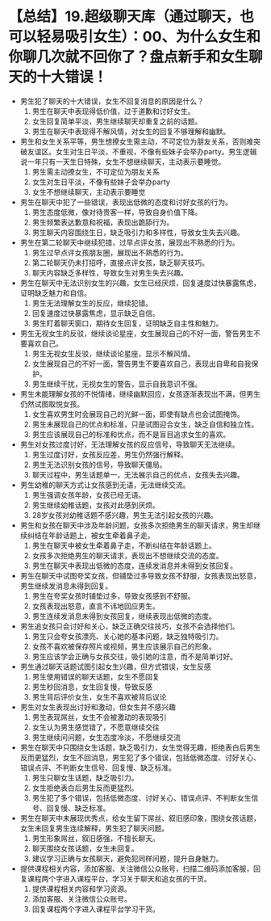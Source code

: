 # 【总结】19.超级聊天库（通过聊天，也可以轻易吸引女生）：00、为什么女生和你聊几次就不回你了？盘点新手和女生聊天的十大错误！

-   男生犯了聊天的十大错误，女生不回复消息的原因是什么？
    1.  男生在聊天中表现得低价值，过于道歉和讨好女生。
    2.  女生回复简单平淡，男生继续聊天却重复之前的话题。
    3.  男生在聊天中表现得不解风情，对女生的回复不够理解和幽默。
-   男生和女生关系平等，男生想撩女生需主动，不可定位为朋友关系，否则难突破友谊区。女生对生日平淡，不重视，不像有些妹子会举办party。男生逻辑说一年只有一天生日特殊，女生不想继续聊天，主动表示要睡觉。
    1.  男生需主动撩女生，不可定位为朋友关系
    2.  女生对生日平淡，不像有些妹子会举办party
    3.  女生不想继续聊天，主动表示要睡觉
-   男生在聊天中犯了一些错误，表现出低微的态度和讨好女孩的行为。
    1.  男生态度低微，像对待贵客一样，导致自身价值下降。
    2.  男生频繁表达歉意和祝福，表现出跪舔行为。
    3.  男生聊天内容围绕生日，缺乏吸引力和多样性，导致女生失去兴趣。
-   男生在第二轮聊天中继续犯错，过早点评女孩，展现出不熟悉的行为。
    1.  男生过早点评女孩朋友圈，展现出不熟悉的行为。
    2.  第二轮聊天仍未打招呼，直接点评女孩，缺乏聊天技巧。
    3.  聊天内容缺乏多样性，导致女生对男生失去兴趣。
-   男生在聊天中无法识别女生的兴趣，女生已经厌烦，回复速度过快暴露焦虑，证明缺乏魅力和自信。
    1.  男生无法理解女生的反应，继续犯错。
    2.  回复速度过快暴露焦虑，显示缺乏自信。
    3.  男生盯着聊天窗口，期待女生回复，证明缺乏自主性和魅力。
-   男生无视女生的反驳，继续谈论星座，女生展现自己的不好一面，警告男生不要喜欢自己。
    1.  男生无视女生反驳，继续谈论星座，显示不解风情。
    2.  女生展现自己的不好一面，警告男生不要喜欢自己，表现出自卑和自我保护。
    3.  男生继续干扰，无视女生的警告，显示自我意识不强。
-   男生未能理解女孩的不悦情绪，继续幽默回应，女孩逐渐表现出不满，但男生仍然试图取悦女孩。
    1.  女生喜欢男生时会展现自己的光鲜一面，即使有缺点也会试图掩饰。
    2.  男生未展现自己的优点和标准，只是试图迎合女生，缺乏自信和独立性。
    3.  男生应该展现自己的标准和优点，而不是盲目追求女生的喜欢。
-   男生对女孩过度讨好，无法理解女孩的反应信号，导致聊天无法继续。
    1.  男生过度讨好，女孩反应差，男生仍然强行解释。
    2.  男生无法识别女孩的信号，导致聊天僵局。
    3.  聊天过程中，男生话题单一，无法展示自己的优点，女孩失去兴趣。
-   男生幼稚的聊天方式让女孩感到无语，无法继续交流。
    1.  男生强调女孩年龄，女孩已经无语。
    2.  男生继续幼稚话题，女孩对此感到厌烦。
    3.  28岁女孩对幼稚话题不感兴趣，男生无法引起女孩的兴趣。
-   男生和女孩在聊天中涉及年龄问题，女孩多次拒绝男生的聊天请求，男生却继续纠结在年龄话题上，被女生牵着鼻子走。
    1.  男生在聊天中被女生牵着鼻子走，不断纠结在年龄话题上。
    2.  女孩多次拒绝男生的聊天请求，表现出不想继续交流的态度。
    3.  男生在聊天中表现出低微的态度，连续发消息并未得到女孩回复。
-   男生在聊天中试图夸奖女孩，但铺垫过多导致女孩不舒服，女孩表现出怒意，男生继续发消息未得到回复。
    1.  男生在夸奖女孩时铺垫过多，导致女孩感到不舒服。
    2.  女孩表现出怒意，直言不讳地回应男生。
    3.  男生连续发消息未得到女孩回复，继续表现出低微的态度。
-   男生追女孩只会讨好和关心，缺乏正确交往技巧，女孩不会选择他们。
    1.  男生只会夸女孩漂亮、关心她的基本问题，缺乏独特吸引力。
    2.  女孩不喜欢被保存照片或视频，男生应该展示自己的形象。
    3.  男生应该学会正确与女孩交往，吸引她的注意，而不是简单讨好。
-   男生通过聊天话题试图引起女生兴趣，但方式错误，女生反感
    1.  男生使用错误的聊天话题，女生不愿回复
    2.  男生秒回消息，女生回复慢，导致反感
    3.  男生背后评价女生，女生不喜欢被背后议论
-   男生对女生表现出讨好和激动，但女生并不感兴趣
    1.  男生表现屌丝，女生不会被激动的表现吸引
    2.  女生认为男生感觉错了，不愿意继续交往
    3.  男生继续问问题，女生态度冷淡，不愿继续交流
-   男生在聊天中只围绕女生话题，缺乏吸引力，女生觉得无趣，拒绝表白后男生反而更猛烈，女生不回消息，男生犯了多个错误，包括低微态度、讨好关心、错误点评、不判断女生信号、回复慢、缺乏标准。
    1.  男生只聊女生话题，缺乏吸引力。
    2.  女生拒绝表白后男生反而更猛烈。
    3.  男生犯了多个错误，包括低微态度、讨好关心、错误点评、不判断女生信号、回复慢、缺乏标准。
-   男生在聊天中未展现优秀点，给女生留下屌丝、叙旧感印象，围绕女孩话题，女生未回复男生连续解释，男生犯了聊天问题。
    1.  男生形象屌丝，叙旧感强，不擅长聊天。
    2.  聊天围绕女孩话题，女生未回复。
    3.  建议学习正确与女孩聊天，避免犯同样问题，提升自身魅力。
-   提供课程相关内容，添加客服、关注微信公众账号，扫描二维码添加客服，回复课程两个字进入课程平台，学习关于聊天和追女孩的干货。
    1.  提供课程相关内容和学习资源。
    2.  添加客服、关注微信公众账号。
    3.  回复课程两个字进入课程平台学习干货。